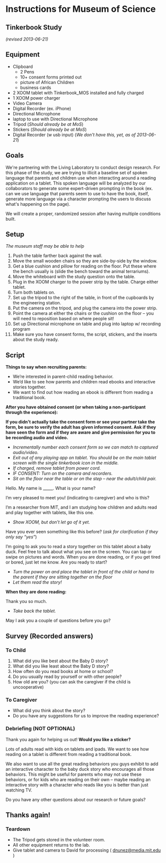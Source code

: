 # Instructions for Museum of Science
## Tinkerbook Study

*(revised 2013-06-21)*

## Equipment

- Clipboard 
	- 2 Pens 
	- 10+ consent forms printed out
	- picture of African Children
	- business cards
- 2 XOOM tablet with Tinkerbook_MOS installed and fully charged
- 1 XOOM power charger
- Video Camera
- Digital Recorder (ex. iPhone)
- Directional Microphone
- laptop to use with Directional Microphone
- Tripod (*Should already be at MoS*) 
- Stickers (*Should already be at MoS*)
- Digital Recorder (w usb input) (*We don't have this, yet, as of 2013-06-21*)

## Goals 

We're partnering with the Living Laboratory to conduct design research.   For this phase of the study, we are trying to illicit a baseline set of spoken language that parents and children use when interacting around a reading application on a tablet. This spoken language will be analyzed by our collaborators to generate some expert-driven prompting in the book (ex. can we use language that parents seem to use to have the book, itself, generate more language via a character prompting the users to discuss what's happening on the page).

We will create a proper, randomized session after having multiple conditions built.

<!--BREAK-->


## Setup

*The museum staff may be able to help*

1.	Push the table farther back against the wall.
2.	Move the small wooden chairs so they are side-by-side by the window.
3.	Get a blue cushion and pillow for reading on the floor. Put these where the bench usually is (slide the bench toward the animal terrariums).
4.	Move the whiteboard with the study question onto the table.
5.	Plug in the XOOM charger to the power strip by the table. Charge either tablet.
6.	Turn both tablets on.
7.	Set up the tripod to the right of the table, in front of the cupboards by the engineering station.
8.	Put the camera on the tripod, and plug the camera into the power strip.
9.	Point the camera at either the chairs or the cushion on the floor – you will need to reposition based on where people sit!
10.	Set up Directional microphone on table and plug into laptop w/ recording program
11.	Make sure you have consent forms, the script, stickers, and the inserts about the study ready.

<!--BREAK-->
## Script
**Things to say when recruiting parents:**

- We’re interested in parent-child reading behavior.
- We’d like to see how parents and children read ebooks and interactive stories together.
- We want to find out how reading an ebook is different from reading a traditional book.

**After you have obtained consent (or when taking a non-participant through the experience):**

**If you didn't actually take the consent form or see your partner take the form, be sure to verify the adult has given informed consent.  Ask if they have seen the form and if they are aware and give permission for you to be recording audio and video.**

- *Incrementally number each consent form so we can match to captured audio/video.*
- *Exit out of any playing app on tablet. You should be on the main tablet screen with the single tinkerbook icon in the middle.*
- *If charged, remove tablet from power cord.*
- *IF CONSENT: Turn on the camera and recorders.*
- *Sit on the floor near the table or on the step – near the adult/child pair.*


Hello. My name is _____. What is your name?

I’m very pleased to meet you! (indicating to caregiver) and who is this?

I’m a researcher from MIT, and I am studying how children and adults read and play together with tablets, like this one.
- *Show XOOM, but don’t let go of it yet.*

Have you ever seen something like this before? (*ask for clarification if they only say “yes”*)

I’m going to ask you to read a story together on this tablet about a baby duck. Feel free to talk about what you see on the screen. You can tap or swipe on pictures and words. When you are done reading, or if you get tired or bored, just let me know. Are you ready to start?

- *Turn the power on and place the tablet in front of the child or hand to the parent if they are sitting together on the floor*
- *Let them read the story!*
 
**When they are done reading:**

Thank you so much. 

- *Take back the tablet.*

May I ask you a couple of questions before you go?


<!--BREAK-->

## Survey (Recorded answers)

### To Child

1.	What did you like best about the Baby D story?
2.	What did you like least about the Baby D story?
3.	How often do you read books at home or school?
4.	Do you usually read by yourself or with other people?
5.	How old are you? (you can ask the caregiver if the child is uncooperative)

### To Caregiver

- What did you think about the story?
- Do you have any suggestions for us to improve the reading experience?


### Debriefing (NOT OPTIONAL)
Thank you again for helping us out! **Would you like a sticker?**

Lots of adults read with kids on tablets and ipads. We want to see how reading on a tablet is different from reading a traditional book.

We also want to use all the great reading behaviors you guys exhibit to add an interactive character to the baby duck story who encourages all those behaviors. This might be useful for parents who may not use these behaviors, or for kids who are reading on their own – maybe reading an interactive story with a character who reads like you is better than just watching TV.

Do you have any other questions about our research or future goals?

Thanks again!
------

### Teardown
- The Tripod gets stored in the volunteer room.
- All other equipment returns to the lab.
- Give tablet and camera to David for processing ( dnunez@media.mit.edu )
